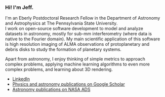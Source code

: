 ### Hi! I'm Jeff.

I'm an Eberly Postdoctoral Research Fellow in the Department of Astronomy and Astrophysics at The Pennsylvania State University.  
I work on open-source software development to model and analyze datasets in astronomy, mostly for sub-mm interferometry (where data is native to the Fourier domain). My main scientific application of this software is high resolution imaging of ALMA observations of protoplanetary and debris disks to study the formation of planetary systems.

Apart from astronomy, I enjoy thinking of simple metrics to approach complex problems, applying machine learning algorithms to even more complex problems, and learning about 3D rendering. 

- [LinkedIn](https://www.linkedin.com/in/jeff-m-jennings/)
- [Physics and astronomy publications on Google Scholar](http://bit.ly/jennings_googlescholar)
- [Astronomy publications on NASA ADS](https://ui.adsabs.harvard.edu/search/q=orcid%3A0000-0002-7032-2350&sort=date+desc)
